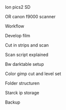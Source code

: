 Ion pics2 SD

OR canon f9000 scanner

Workflow

Develop film

Cut in strips and scan

Scan script explained

Bw darktable setup 

Color gimp cut and level set

Folder structuren

Starck ip storage

Backup

